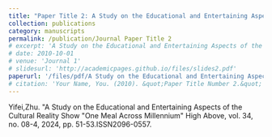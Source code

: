 ```yaml
---
title: "Paper Title 2: A Study on the Educational and Entertaining Aspects of the Cultural Reality Show 'One Meal Across Millennium' "
collection: publications
category: manuscripts
permalink: /publication/Journal Paper Title 2
# excerpt: 'A Study on the Educational and Entertaining Aspects of the Cultural Reality Show "One Meal Across Millennium"'
# date: 2010-10-01
# venue: 'Journal 1'
# slidesurl: 'http://academicpages.github.io/files/slides2.pdf'
paperurl: '/files/pdf/A Study on the Educational and Entertaining Aspects of the Cultural Reality Show One Meal Across Millennium.pdf'
# citation: 'Your Name, You. (2010). &quot;Paper Title Number 2.&quot; <i>Journal 1</i>. 1(2).'
---
```


Yifei,Zhu. "A Study on the Educational and Entertaining Aspects of the Cultural Reality Show "One Meal Across Millennium" High Above, vol. 34, no. 08-4, 2024, pp. 51-53.ISSN2096-0557.
